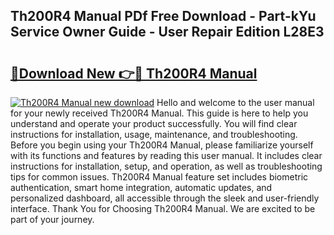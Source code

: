 ## Th200R4 Manual PDf Free Download - Part-kYu Service Owner Guide - User Repair Edition L28E3

# <h2><a href="http://bc64689.oget.top/?id=Th200R4+Manual">🔗Download New 👉🔴 Th200R4 Manual</a></h2>

[![Th200R4 Manual new download](https://i.imgur.com/5g1atiW.png)](http://bc64689.oget.top/?id=Th200R4+Manual)
Hello and welcome to the user manual for your newly received Th200R4 Manual. This guide is here to help you understand and operate your product successfully. You will find clear instructions for installation, usage, maintenance, and troubleshooting. Before you begin using your Th200R4 Manual, please familiarize yourself with its functions and features by reading this user manual. It includes clear instructions for installation, setup, and operation, as well as troubleshooting tips for common issues. Th200R4 Manual feature set includes biometric authentication, smart home integration, automatic updates, and personalized dashboard, all accessible through the sleek and user-friendly interface. Thank You for Choosing Th200R4 Manual. We are excited to be part of your journey.
